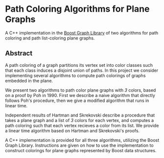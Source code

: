 # Path Coloring Algorithms for Plane Graphs
 A C++ implementation in the [Boost Graph Library](http://www.boost.org/doc/libs/1_64_0/libs/graph/doc/index.html) of two algorithms for path
 coloring and path list-coloring plane graphs.

## Abstract
 A path coloring of a graph partitions its vertex set into color classes such
 that each class induces a disjoint union of paths. In this project we consider
 implementing several algorithms to compute path colorings of graphs embedded in
 the plane.

 We present two algorithms to path color plane graphs with *3* colors, based on
 a proof by Poh in 1990. First we describe a naive algorithm that directly
 follows Poh's procedure, then we give a modified algorithm that runs in linear
 time.

 Independent results of Hartman and Skrekovski describe a procedure that takes a
 plane graph and a list of *3* colors for each vertex, and computes a path
 coloring such that each vertex recieves a color from its list. We provide
 a linear time algorithm based on Hartman and Skrekovski's proofs.

 A C++ implementation is provided for all three algorithms, utilizing the Boost
 Graph Library. Instructions are given on how to use the implementation
 to construct colorings for plane graphs represented by Boost data
 structures.

